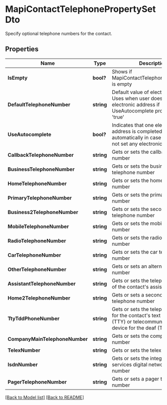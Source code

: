 # MapiContactTelephonePropertySetDto
Specify optional telephone numbers for the contact.             

## Properties
Name | Type | Description | Notes
------------ | ------------- | ------------- | -------------
**IsEmpty** | **bool?** | Shows if MapiContactTelephonePropertySet is empty              | 
**DefaultTelephoneNumber** | **string** | Default value of electronic address Uses when user does not set any electronic address if UseAutocomplete property is set &#39;true&#39;              | [optional] 
**UseAutocomplete** | **bool?** | Indicates that one electronic address is completed automatically in case if user does not set any electronic address              | 
**CallbackTelephoneNumber** | **string** | Gets or sets the callback telephone number              | [optional] 
**BusinessTelephoneNumber** | **string** | Gets or sets the business telephone number              | [optional] 
**HomeTelephoneNumber** | **string** | Gets or sets the home telephone number              | [optional] 
**PrimaryTelephoneNumber** | **string** | Gets or sets the primary telephone number              | [optional] 
**Business2TelephoneNumber** | **string** | Gets or sets the second business telephone number              | [optional] 
**MobileTelephoneNumber** | **string** | Gets or sets the mobile telephone number              | [optional] 
**RadioTelephoneNumber** | **string** | Gets or sets the radio telephone number              | [optional] 
**CarTelephoneNumber** | **string** | Gets or sets the car telephone number              | [optional] 
**OtherTelephoneNumber** | **string** | Gets or sets an alternate telephone number              | [optional] 
**AssistantTelephoneNumber** | **string** | Gets or sets the telephone number of the contact&#39;s assistant              | [optional] 
**Home2TelephoneNumber** | **string** | Gets or sets a second home telephone number              | [optional] 
**TtyTddPhoneNumber** | **string** | Gets or sets the telephone number for the contact&#39;s text telephone (TTY) or telecommunication device for the deaf (TDD)              | [optional] 
**CompanyMainTelephoneNumber** | **string** | Gets or sets the company phone number              | [optional] 
**TelexNumber** | **string** | Gets or sets the telex number              | [optional] 
**IsdnNumber** | **string** | Gets or sets the integrated services digital network (ISDN) number              | [optional] 
**PagerTelephoneNumber** | **string** | Gets or sets a pager telephone number              | [optional] 


[[Back to Model list]](Models.md) [[Back to README]](README.md)

